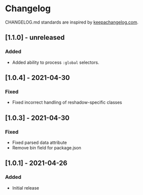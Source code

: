 # Changelog

CHANGELOG.md standards are inspired by [keepachangelog.com](https://keepachangelog.com/en/1.0.0/).

## [1.1.0] - unreleased

### Added

- Added ability to process `:global` selectors.

## [1.0.4] - 2021-04-30

### Fixed

- Fixed incorrect handling of reshadow-specific classes

## [1.0.3] - 2021-04-30

### Fixed

- Fixed parsed data attribute
- Remove bin field for package.json

## [1.0.1] - 2021-04-26

### Added

- Initial release
